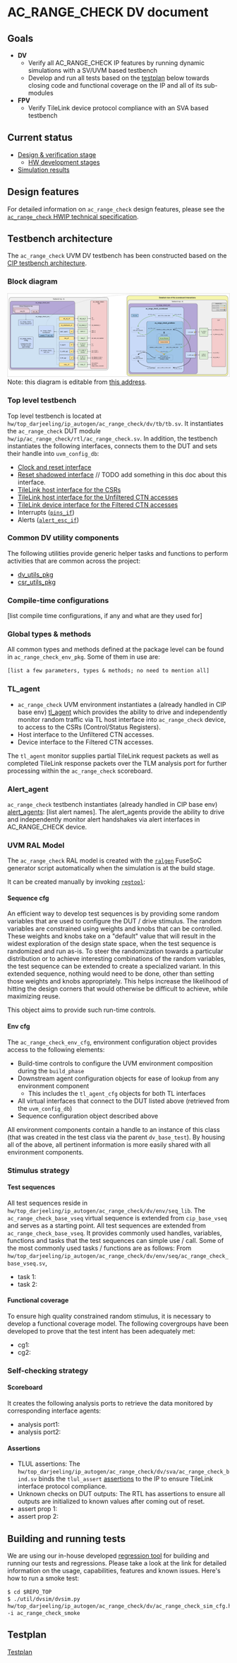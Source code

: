 # AC_RANGE_CHECK DV document

## Goals
* **DV**
  * Verify all AC_RANGE_CHECK IP features by running dynamic simulations with a SV/UVM based testbench
  * Develop and run all tests based on the [testplan](#testplan) below towards closing code and functional coverage on the IP and all of its sub-modules
* **FPV**
  * Verify TileLink device protocol compliance with an SVA based testbench

## Current status
* [Design & verification stage](../../../../README.md)
  * [HW development stages](../../../../../doc/project_governance/development_stages.md)
* [Simulation results](https://reports.opentitan.org/hw/top_darjeeling/ip_autogen/ac_range_check/dv/latest/report.html)

## Design features
For detailed information on `ac_range_check` design features, please see the [`ac_range_check` HWIP technical specification](../README.md).

## Testbench architecture
The `ac_range_check` UVM DV testbench has been constructed based on the [CIP testbench architecture](../../../../dv/sv/cip_lib/README.md).

### Block diagram
![Block diagram](./doc/tb.svg)
Note: this diagram is editable from [this address](https://docs.google.com/drawings/d/1mZR9z-vssPHhJmbmX_ZZXELSP20vFc28m5TPbK4eVvE/edit?usp=sharing).

### Top level testbench
Top level testbench is located at `hw/top_darjeeling/ip_autogen/ac_range_check/dv/tb/tb.sv`.
It instantiates the `ac_range_check` DUT module `hw/ip/ac_range_check/rtl/ac_range_check.sv`.
In addition, the testbench instantiates the following interfaces, connects them to the DUT and sets their handle into `uvm_config_db`:
* [Clock and reset interface](../../../../dv/sv/common_ifs/README.md)
* [Reset shadowed interface](../../../../dv/sv/common_ifs/README.md)  // TODO add something in this doc about this interface.
* [TileLink host interface for the CSRs](../../../../dv/sv/tl_agent/README.md)
* [TileLink host interface for the Unfiltered CTN accesses](../../../../dv/sv/tl_agent/README.md)
* [TileLink device interface for the Filtered CTN accesses](../../../../dv/sv/tl_agent/README.md)
* Interrupts ([`pins_if`](../../../../dv/sv/common_ifs/README.md))
* Alerts ([`alert_esc_if`](../../../../dv/sv/alert_esc_agent/README.md))


### Common DV utility components
The following utilities provide generic helper tasks and functions to perform activities that are common across the project:
* [dv_utils_pkg](../../../../dv/sv/dv_utils/README.md)
* [csr_utils_pkg](../../../../dv/sv/csr_utils/README.md)

### Compile-time configurations
[list compile time configurations, if any and what are they used for]

### Global types & methods
All common types and methods defined at the package level can be found in `ac_range_check_env_pkg`.
Some of them in use are:
```systemverilog
[list a few parameters, types & methods; no need to mention all]
```

### TL_agent
* `ac_range_check` UVM environment instantiates a (already handled in CIP base env) [tl_agent](../../../../dv/sv/tl_agent/README.md) which provides the ability to drive and independently monitor random traffic via TL host interface into `ac_range_check` device, to access to the CSRs (Control/Status Registers).
* Host interface to the Unfiltered CTN accesses.
* Device interface to the Filtered CTN accesses.

The `tl_agent` monitor supplies partial TileLink request packets as well as completed TileLink response packets over the TLM analysis port for further processing within the `ac_range_check` scoreboard.

### Alert_agent
`ac_range_check` testbench instantiates (already handled in CIP base env) [alert_agents](../../../../dv/sv/alert_esc_agent/README.md):
[list alert names].
The alert_agents provide the ability to drive and independently monitor alert handshakes via alert interfaces in AC_RANGE_CHECK device.

### UVM RAL Model
The `ac_range_check` RAL model is created with the [`ralgen`](../../../../dv/tools/ralgen/README.md) FuseSoC generator script automatically when the simulation is at the build stage.

It can be created manually by invoking [`regtool`](../../../../../util/reggen/doc/setup_and_use.md):

#### Sequence cfg
An efficient way to develop test sequences is by providing some random variables that are used to configure the DUT / drive stimulus.
The random variables are constrained using weights and knobs that can be controlled.
These weights and knobs take on a "default" value that will result in the widest exploration of the design state space, when the test sequence is randomized and run as-is.
To steer the randomization towards a particular distribution or to achieve interesting combinations of the random variables, the test sequence can be extended to create a specialized variant.
In this extended sequence, nothing would need to be done, other than setting those weights and knobs appropriately.
This helps increase the likelihood of hitting the design corners that would otherwise be difficult to achieve, while maximizing reuse.

This object aims to provide such run-time controls.

#### Env cfg
The `ac_range_check_env_cfg`, environment configuration object provides access to the following elements:
* Build-time controls to configure the UVM environment composition during the `build_phase`
* Downstream agent configuration objects for ease of lookup from any environment component
  * This includes the `tl_agent_cfg` objects for both TL interfaces
* All virtual interfaces that connect to the DUT listed above (retrieved from the `uvm_config_db`)
* Sequence configuration object described above

All environment components contain a handle to an instance of this class (that was created in the test class via the parent `dv_base_test`).
By housing all of the above, all pertinent information is more easily shared with all environment components.

### Stimulus strategy
#### Test sequences
All test sequences reside in `hw/top_darjeeling/ip_autogen/ac_range_check/dv/env/seq_lib`.
The `ac_range_check_base_vseq` virtual sequence is extended from `cip_base_vseq` and serves as a starting point.
All test sequences are extended from `ac_range_check_base_vseq`.
It provides commonly used handles, variables, functions and tasks that the test sequences can simple use / call.
Some of the most commonly used tasks / functions are as follows: From `hw/top_darjeeling/ip_autogen/ac_range_check/dv/env/seq/ac_range_check_base_vseq.sv`,
* task 1:
* task 2:

#### Functional coverage
To ensure high quality constrained random stimulus, it is necessary to develop a functional coverage model.
The following covergroups have been developed to prove that the test intent has been adequately met:
* cg1:
* cg2:

### Self-checking strategy
#### Scoreboard
It creates the following analysis ports to retrieve the data monitored by corresponding interface agents:
* analysis port1:
* analysis port2:
<!-- explain inputs monitored, flow of data and outputs checked -->

#### Assertions
* TLUL assertions: The `hw/top_darjeeling/ip_autogen/ac_range_check/dv/sva/ac_range_check_bind.sv` binds the `tlul_assert` [assertions](../../../../ip/tlul/doc/TlulProtocolChecker.md) to the IP to ensure TileLink interface protocol compliance.
* Unknown checks on DUT outputs: The RTL has assertions to ensure all outputs are initialized to known values after coming out of reset.
* assert prop 1:
* assert prop 2:

## Building and running tests
We are using our in-house developed [regression tool](../../../../../util/dvsim/README.md) for building and running our tests and regressions.
Please take a look at the link for detailed information on the usage, capabilities, features and known issues.
Here's how to run a smoke test:
```console
$ cd $REPO_TOP
$ ./util/dvsim/dvsim.py hw/top_darjeeling/ip_autogen/ac_range_check/dv/ac_range_check_sim_cfg.hjson -i ac_range_check_smoke
```

## Testplan
[Testplan](../data/ac_range_check_testplan.hjson)
